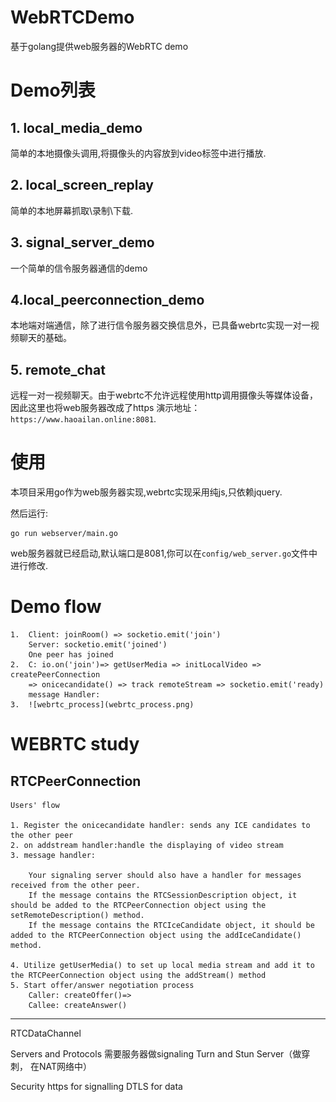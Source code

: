 # WebRTCDemo
基于golang提供web服务器的WebRTC demo


# Demo列表
## 1. local_media_demo
简单的本地摄像头调用,将摄像头的内容放到video标签中进行播放.

## 2. local_screen_replay
简单的本地屏幕抓取\录制\下载.

## 3. signal_server_demo
一个简单的信令服务器通信的demo

## 4.local_peerconnection_demo
本地端对端通信，除了进行信令服务器交换信息外，已具备webrtc实现一对一视频聊天的基础。

## 5. remote_chat
远程一对一视频聊天。由于webrtc不允许远程使用http调用摄像头等媒体设备，因此这里也将web服务器改成了https
演示地址：`https://www.haoailan.online:8081`.


# 使用
本项目采用go作为web服务器实现,webrtc实现采用纯js,只依赖jquery.

然后运行:
```
go run webserver/main.go
```

web服务器就已经启动,默认端口是8081,你可以在`config/web_server.go`文件中进行修改.

# Demo flow

    1.  Client: joinRoom() => socketio.emit('join')
        Server: socketio.emit('joined') 
        One peer has joined
    2.  C: io.on('join')=> getUserMedia => initLocalVideo => createPeerConnection  
        => onicecandidate() => track remoteStream => socketio.emit('ready)
        message Handler:
    3.  ![webrtc_process](webrtc_process.png)


# WEBRTC study
RTCPeerConnection
---

    Users' flow

    1. Register the onicecandidate handler: sends any ICE candidates to the other peer
    2. on addstream handler:handle the displaying of video stream
    3. message handler: 
        
        Your signaling server should also have a handler for messages received from the other peer. 
        If the message contains the RTCSessionDescription object, it should be added to the RTCPeerConnection object using the setRemoteDescription() method.
        If the message contains the RTCIceCandidate object, it should be added to the RTCPeerConnection object using the addIceCandidate() method.
        
    4. Utilize getUserMedia() to set up local media stream and add it to the RTCPeerConnection object using the addStream() method
    5. Start offer/answer negotiation process
        Caller: createOffer()=>
        Callee: createAnswer()

---
RTCDataChannel

Servers and Protocols
需要服务器做signaling
Turn and Stun Server（做穿刺， 在NAT网络中）

Security
https for signalling
DTLS for data


